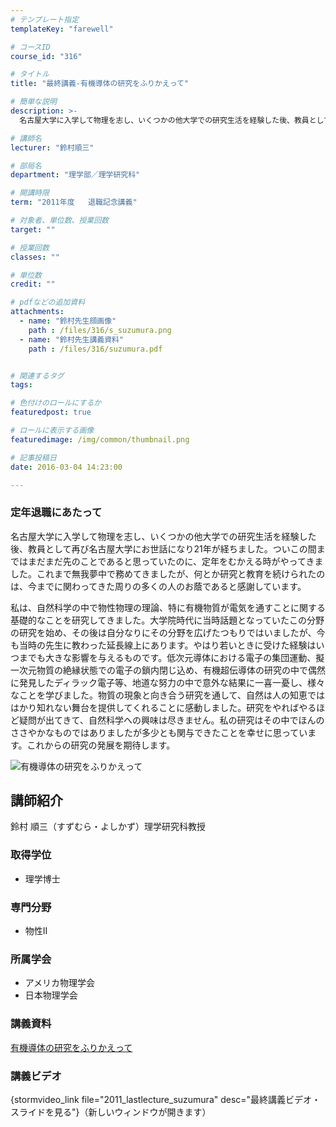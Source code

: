 ```yaml
---
# テンプレート指定
templateKey: "farewell"

# コースID
course_id: "316"

# タイトル
title: "最終講義-有機導体の研究をふりかえって"

# 簡単な説明
description: >-
  名古屋大学に入学して物理を志し、いくつかの他大学での研究生活を経験した後、教員として再び名古屋大学にお世話になり21年が経ちました。ついこの間まではまだまだ先のことであると思っていたのに、定年をむ...

# 講師名
lecturer: "鈴村順三"

# 部局名
department: "理学部／理学研究科"

# 開講時限
term: "2011年度	退職記念講義"

# 対象者、単位数、授業回数
target: ""

# 授業回数
classes: ""

# 単位数
credit: ""

# pdfなどの追加資料
attachments: 
  - name: "鈴村先生顔画像" 
    path : /files/316/s_suzumura.png
  - name: "鈴村先生講義資料" 
    path : /files/316/suzumura.pdf


# 関連するタグ
tags:

# 色付けのロールにするか
featuredpost: true

# ロールに表示する画像
featuredimage: /img/common/thumbnail.png

# 記事投稿日
date: 2016-03-04 14:23:00

---
```

### 定年退職にあたって 

名古屋大学に入学して物理を志し、いくつかの他大学での研究生活を経験した後、教員として再び名古屋大学にお世話になり21年が経ちました。ついこの間まではまだまだ先のことであると思っていたのに、定年をむかえる時がやってきました。これまで無我夢中で務めてきましたが、何とか研究と教育を続けられたのは、今までに関わってきた周りの多くの人のお蔭であると感謝しています。

私は、自然科学の中で物性物理の理論、特に有機物質が電気を通すことに関する基礎的なことを研究してきました。大学院時代に当時話題となっていたこの分野の研究を始め、その後は自分なりにその分野を広げたつもりではいましたが、今も当時の先生に教わった延長線上にあります。やはり若いときに受けた経験はいつまでも大きな影響を与えるものです。低次元導体における電子の集団運動、擬一次元物質の絶縁状態での電子の鎖内閉じ込め、有機超伝導体の研究の中で偶然に発見したディラック電子等、地道な努力の中で意外な結果に一喜一憂し、様々なことを学びました。物質の現象と向き合う研究を通して、自然は人の知恵でははかり知れない舞台を提供してくれることに感動しました。研究をやればやるほど疑問が出てきて、自然科学への興味は尽きません。私の研究はその中でほんのささやかなものではありましたが多少とも関与できたことを幸せに思っています。これからの研究の発展を期待します。

![有機導体の研究をふりかえって](/files/316/s_suzumura.png) 
## 講師紹介

鈴村 順三（すずむら・よしかず）理学研究科教授 

### 取得学位

  * 理学博士

### 専門分野

  * 物性II

### 所属学会

  * アメリカ物理学会
  * 日本物理学会
### 講義資料


[有機導体の研究をふりかえって](/files/316/suzumura.pdf) 

### 講義ビデオ

{stormvideo_link file="2011_lastlecture_suzumura" desc="最終講義ビデオ・スライドを見る"}（新しいウィンドウが開きます）